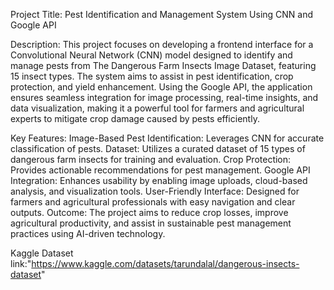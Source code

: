 Project Title: Pest Identification and Management System Using CNN and Google API

Description: This project focuses on developing a frontend interface for a Convolutional Neural Network (CNN) model designed to identify and manage pests from The Dangerous Farm Insects Image Dataset, featuring 15 insect types. The system aims to assist in pest identification, crop protection, and yield enhancement. Using the Google API, the application ensures seamless integration for image processing, real-time insights, and data visualization, making it a powerful tool for farmers and agricultural experts to mitigate crop damage caused by pests efficiently.

Key Features:
Image-Based Pest Identification: Leverages CNN for accurate classification of pests.
Dataset: Utilizes a curated dataset of 15 types of dangerous farm insects for training and evaluation.
Crop Protection: Provides actionable recommendations for pest management.
Google API Integration: Enhances usability by enabling image uploads, cloud-based analysis, and visualization tools.
User-Friendly Interface: Designed for farmers and agricultural professionals with easy navigation and clear outputs.
Outcome: The project aims to reduce crop losses, improve agricultural productivity, and assist in sustainable pest management practices using AI-driven technology.

Kaggle Dataset link:"https://www.kaggle.com/datasets/tarundalal/dangerous-insects-dataset"

